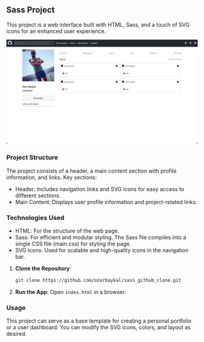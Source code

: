 ## Sass Project

This project is a web interface built with HTML, Sass, and a touch of SVG icons for an enhanced user experience.

![main screen](./public/mainscreen.png)

### Project Structure

The project consists of a header, a main content section with profile information, and links. Key sections:

- Header: Includes navigation links and SVG icons for easy access to different sections.
- Main Content: Displays user profile information and project-related links.

### Technologies Used

- HTML: For the structure of the web page.
- Sass: For efficient and modular styling. The Sass file compiles into a single CSS file (main.css) for styling the page.
- SVG Icons: Used for scalable and high-quality icons in the navigation bar.

1. **Clone the Repository**:

   ```bash
   git clone https://github.com/ozerbaykal/sass_github_clone.git

   ```

2. **Run the App**: Open `index.html` in a browser.

### Usage

This project can serve as a base template for creating a personal portfolio or a user dashboard. You can modify the SVG icons, colors, and layout as desired.
